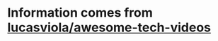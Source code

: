 # Information comes from [lucasviola/awesome-tech-videos](https://github.com/lucasviola/awesome-tech-videos)

